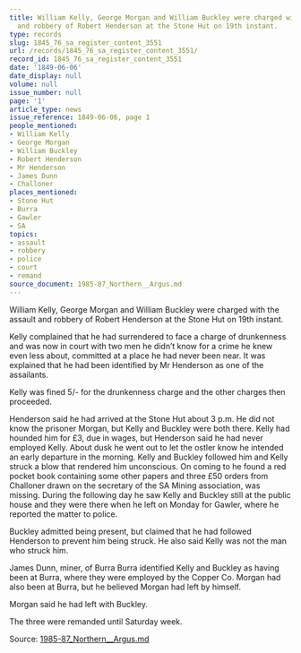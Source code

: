 ```yaml
---
title: William Kelly, George Morgan and William Buckley were charged with the assault
  and robbery of Robert Henderson at the Stone Hut on 19th instant.
type: records
slug: 1845_76_sa_register_content_3551
url: /records/1845_76_sa_register_content_3551/
record_id: 1845_76_sa_register_content_3551
date: '1849-06-06'
date_display: null
volume: null
issue_number: null
page: '1'
article_type: news
issue_reference: 1849-06-06, page 1
people_mentioned:
- William Kelly
- George Morgan
- William Buckley
- Robert Henderson
- Mr Henderson
- James Dunn
- Challoner
places_mentioned:
- Stone Hut
- Burra
- Gawler
- SA
topics:
- assault
- robbery
- police
- court
- remand
source_document: 1985-87_Northern__Argus.md
---
```


William Kelly, George Morgan and William Buckley were charged with the assault and robbery of Robert Henderson at the Stone Hut on 19th instant.

Kelly complained that he had surrendered to face a charge of drunkenness and was now in court with two men he didn’t know for a crime he knew even less about, committed at a place he had never been near.  It was explained that he had been identified by Mr Henderson as one of the assailants.

Kelly was fined 5/- for the drunkenness charge and the other charges then proceeded.

Henderson said he had arrived at the Stone Hut about 3 p.m.  He did not know the prisoner Morgan, but Kelly and Buckley were both there.  Kelly had hounded him for £3, due in wages, but Henderson said he had never employed Kelly.  About dusk he went out to let the ostler know he intended an early departure in the morning.  Kelly and Buckley followed him and Kelly struck a blow that rendered him unconscious.  On coming to he found a red pocket book containing some other papers and three £50 orders from Challoner drawn on the secretary of the SA Mining association, was missing.  During the following day he saw Kelly and Buckley still at the public house and they were there when he left on Monday for Gawler, where he reported the matter to police.

Buckley admitted being present, but claimed that he had followed Henderson to prevent him being struck.  He also said Kelly was not the man who struck him.

James Dunn, miner, of Burra Burra identified Kelly and Buckley as having been at Burra, where they were employed by the Copper Co.  Morgan had also been at Burra, but he believed Morgan had left by himself.

Morgan said he had left with Buckley.

The three were remanded until Saturday week.

Source: [1985-87_Northern__Argus.md](/downloads/markdown/1985-87_Northern__Argus.md)
